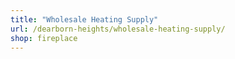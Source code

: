 ```yaml
---
title: "Wholesale Heating Supply"
url: /dearborn-heights/wholesale-heating-supply/
shop: fireplace
---
```

